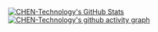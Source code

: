 [![CHEN-Technology's GitHub Stats](https://github-readme-stats.chentech.asia/api?username=CHEN-Technology&theme=tokyonight&show_icons=true)](https://github.com/CHEN-Technology)
[![CHEN-Technology's github activity graph](https://github-readme-activity-graph.vercel.app/graph?username=CHEN-Technology&theme=tokyo-night)](https://github.com/CHEN-Technology)
